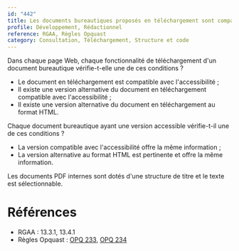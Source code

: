 ```yaml
---
id: "442"
title: Les documents bureautiques proposés en téléchargement sont compatibles avec l'accessibilité.
profile: Développement, Rédactionnel
reference: RGAA, Règles Opquast
category: Consultation, Téléchargement, Structure et code
---
```


Dans chaque page Web, chaque fonctionnalité de téléchargement d'un document bureautique vérifie-t-elle une de ces conditions ?
* Le document en téléchargement est compatible avec l'accessibilité ;
* Il existe une version alternative du document en téléchargement compatible avec l'accessibilité ;
* Il existe une version alternative du document en téléchargement au format HTML.

Chaque document bureautique ayant une version accessible vérifie-t-il une de ces conditions ?
* La version compatible avec l'accessibilité offre la même information ;
* La version alternative au format HTML est pertinente et offre la même information.

Les documents PDF internes sont dotés d'une structure de titre et le texte est sélectionnable.

# Références

*   RGAA : 13.3.1, 13.4.1
*   Règles Opquast : [OPQ 233](https://checklists.opquast.com/fr/assurance-qualite-web/le-texte-des-documents-pdf-internes-est-selectionnable), [OPQ 234](https://checklists.opquast.com/fr/assurance-qualite-web/les-documents-pdf-internes-sont-dotes-dune-structure-de-titres)
